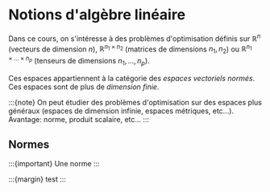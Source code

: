 # Notions d'algèbre linéaire

Dans ce cours, on s'intéresse à des problèmes d'optimisation définis sur $\mathbb{R}^n$ (vecteurs de dimension $n$), $\mathbb{R}^{n_1\times n_2}$ (matrices de dimensions $n_1,n_2$) ou $\mathbb{R}^{n_1\times\ldots\times n_p}$ (tenseurs de dimensions $n_1,\ldots,n_p$).

Ces espaces appartiennent à la catégorie des *espaces vectoriels normés*. Ces espaces sont de plus de *dimension finie*.

:::{note}
On peut étudier des problèmes d'optimisation sur des espaces plus généraux (espaces de dimension infinie, espaces métriques, etc...).  Avantage: norme, produit scalaire, etc...
:::

## Normes

:::{important}
Une norme
:::

:::{margin}
test
:::
